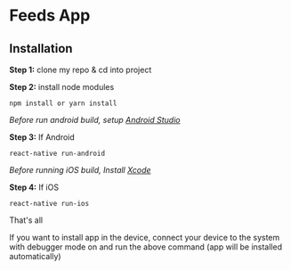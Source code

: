 # Feeds App

## Installation

**Step 1:** clone my repo & cd into project

**Step 2:** install node modules

```
npm install or yarn install
```

*Before run android build, setup [Android Studio](https://facebook.github.io/react-native/docs/android-setup.html)*

**Step 3:** If Android

```
react-native run-android
```

*Before running iOS build, Install [Xcode](https://developer.apple.com/xcode/download/)*

**Step 4:** If iOS

```
react-native run-ios
```

That's all

If you want to install app in the device, connect your device to the system with debugger mode on and run the above command (app will be installed automatically)
